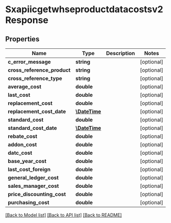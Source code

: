 # Sxapiicgetwhseproductdatacostsv2Response

## Properties
Name | Type | Description | Notes
------------ | ------------- | ------------- | -------------
**c_error_message** | **string** |  | [optional] 
**cross_reference_product** | **string** |  | [optional] 
**cross_reference_type** | **string** |  | [optional] 
**average_cost** | **double** |  | [optional] 
**last_cost** | **double** |  | [optional] 
**replacement_cost** | **double** |  | [optional] 
**replacement_cost_date** | [**\DateTime**](\DateTime.md) |  | [optional] 
**standard_cost** | **double** |  | [optional] 
**standard_cost_date** | [**\DateTime**](\DateTime.md) |  | [optional] 
**rebate_cost** | **double** |  | [optional] 
**addon_cost** | **double** |  | [optional] 
**datc_cost** | **double** |  | [optional] 
**base_year_cost** | **double** |  | [optional] 
**last_cost_foreign** | **double** |  | [optional] 
**general_ledger_cost** | **double** |  | [optional] 
**sales_manager_cost** | **double** |  | [optional] 
**price_discounting_cost** | **double** |  | [optional] 
**purchasing_cost** | **double** |  | [optional] 

[[Back to Model list]](../README.md#documentation-for-models) [[Back to API list]](../README.md#documentation-for-api-endpoints) [[Back to README]](../README.md)


